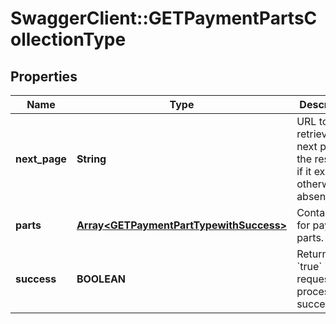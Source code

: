 # SwaggerClient::GETPaymentPartsCollectionType

## Properties
Name | Type | Description | Notes
------------ | ------------- | ------------- | -------------
**next_page** | **String** | URL to retrieve the next page of the response if it exists; otherwise absent.  | [optional] 
**parts** | [**Array&lt;GETPaymentPartTypewithSuccess&gt;**](GETPaymentPartTypewithSuccess.md) | Container for payment parts.  | [optional] 
**success** | **BOOLEAN** | Returns &#x60;true&#x60; if the request was processed successfully. | [optional] 


